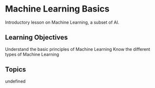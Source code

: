 # Machine Learning Basics

Introductory lesson on Machine Learning, a subset of AI.

## Learning Objectives
Understand the basic principles of Machine Learning
Know the different types of Machine Learning

## Topics
undefined
